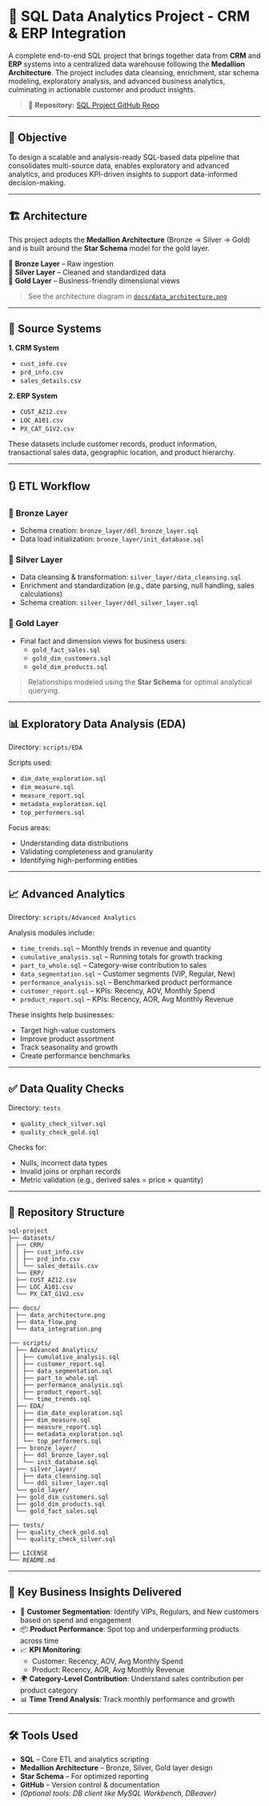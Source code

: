 # 🧠 SQL Data Analytics Project - CRM & ERP Integration

A complete end-to-end SQL project that brings together data from **CRM** and **ERP** systems into a centralized data warehouse following the **Medallion Architecture**. The project includes data cleansing, enrichment, star schema modeling, exploratory analysis, and advanced business analytics, culminating in actionable customer and product insights.

> 📍 **Repository:** [SQL Project GitHub Repo](https://github.com/advaitkadam2505/sql-project)

---

## 📌 Objective

To design a scalable and analysis-ready SQL-based data pipeline that consolidates multi-source data, enables exploratory and advanced analytics, and produces KPI-driven insights to support data-informed decision-making.

---

## 🏗️ Architecture

This project adopts the **Medallion Architecture** (Bronze → Silver → Gold) and is built around the **Star Schema** model for the gold layer.

📁 **Bronze Layer** – Raw ingestion  
📁 **Silver Layer** – Cleaned and standardized data  
📁 **Gold Layer** – Business-friendly dimensional views

> See the architecture diagram in [`docs/data_architecture.png`](docs/data_architecture.png)

---

## 🧾 Source Systems

**1. CRM System**  
- `cust_info.csv`  
- `prd_info.csv`  
- `sales_details.csv`

**2. ERP System**  
- `CUST_AZ12.csv`  
- `LOC_A101.csv`  
- `PX_CAT_G1V2.csv`

These datasets include customer records, product information, transactional sales data, geographic location, and product hierarchy.

---

## 🔃 ETL Workflow

### 🔸 Bronze Layer
- Schema creation: `bronze_layer/ddl_bronze_layer.sql`
- Data load initialization: `bronze_layer/init_database.sql`

### 🔸 Silver Layer
- Data cleansing & transformation: `silver_layer/data_cleansing.sql`
- Enrichment and standardization (e.g., date parsing, null handling, sales calculations)
- Schema creation: `silver_layer/ddl_silver_layer.sql`

### 🔸 Gold Layer
- Final fact and dimension views for business users:
  - `gold_fact_sales.sql`
  - `gold_dim_customers.sql`
  - `gold_dim_products.sql`

> Relationships modeled using the **Star Schema** for optimal analytical querying.

---

## 📊 Exploratory Data Analysis (EDA)

Directory: `scripts/EDA`

Scripts used:
- `dim_date_exploration.sql`
- `dim_measure.sql`
- `measure_report.sql`
- `metadata_exploration.sql`
- `top_performers.sql`

Focus areas:
- Understanding data distributions
- Validating completeness and granularity
- Identifying high-performing entities

---

## 📈 Advanced Analytics

Directory: `scripts/Advanced Analytics`

Analysis modules include:
- `time_trends.sql` – Monthly trends in revenue and quantity
- `cumulative_analysis.sql` – Running totals for growth tracking
- `part_to_whole.sql` – Category-wise contribution to sales
- `data_segmentation.sql` – Customer segments (VIP, Regular, New)
- `performance_analysis.sql` – Benchmarked product performance
- `customer_report.sql` – KPIs: Recency, AOV, Monthly Spend
- `product_report.sql` – KPIs: Recency, AOR, Avg Monthly Revenue

These insights help businesses:
- Target high-value customers
- Improve product assortment
- Track seasonality and growth
- Create performance benchmarks

---

## ✅ Data Quality Checks

Directory: `tests`

- `quality_check_silver.sql`  
- `quality_check_gold.sql`  

Checks for:
- Nulls, incorrect data types
- Invalid joins or orphan records
- Metric validation (e.g., derived sales = price × quantity)

---

## 📂 Repository Structure
```
sql-project
├── datasets/
│ ├── CRM/
│ │ ├── cust_info.csv
│ │ ├── prd_info.csv
│ │ └── sales_details.csv
│ └── ERP/
│ ├── CUST_AZ12.csv
│ ├── LOC_A101.csv
│ └── PX_CAT_G1V2.csv
│
├── docs/
│ ├── data_architecture.png
│ ├── data_flow.png
│ └── data_integration.png
│
├── scripts/
│ ├── Advanced Analytics/
│ │ ├── cumulative_analysis.sql
│ │ ├── customer_report.sql
│ │ ├── data_segmentation.sql
│ │ ├── part_to_whole.sql
│ │ ├── performance_analysis.sql
│ │ ├── product_report.sql
│ │ └── time_trends.sql
│ ├── EDA/
│ │ ├── dim_date_exploration.sql
│ │ ├── dim_measure.sql
│ │ ├── measure_report.sql
│ │ ├── metadata_exploration.sql
│ │ └── top_performers.sql
│ ├── bronze_layer/
│ │ ├── ddl_bronze_layer.sql
│ │ └── init_database.sql
│ ├── silver_layer/
│ │ ├── data_cleansing.sql
│ │ └── ddl_silver_layer.sql
│ └── gold_layer/
│ ├── gold_dim_customers.sql
│ ├── gold_dim_products.sql
│ └── gold_fact_sales.sql
│
├── tests/
│ ├── quality_check_gold.sql
│ └── quality_check_silver.sql
│
├── LICENSE
└── README.md
```
---

## 🧠 Key Business Insights Delivered

- 🎯 **Customer Segmentation**: Identify VIPs, Regulars, and New customers based on spend and engagement  
- 📦 **Product Performance**: Spot top and underperforming products across time  
- 📈 **KPI Monitoring**:
  - Customer: Recency, AOV, Avg Monthly Spend  
  - Product: Recency, AOR, Avg Monthly Revenue  
- 🌍 **Category-Level Contribution**: Understand sales contribution per product category  
- 📊 **Time Trend Analysis**: Track monthly performance and growth

---

## 🛠️ Tools Used

- **SQL** – Core ETL and analytics scripting  
- **Medallion Architecture** – Bronze, Silver, Gold layer design  
- **Star Schema** – For optimized reporting  
- **GitHub** – Version control & documentation  
- *(Optional tools: DB client like MySQL Workbench, DBeaver)*
